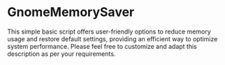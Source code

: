 # GnomeMemorySaver
This simple basic script offers user-friendly options to reduce memory usage and restore default settings, providing an efficient way to optimize system performance. Please feel free to customize and adapt this description as per your requirements.
